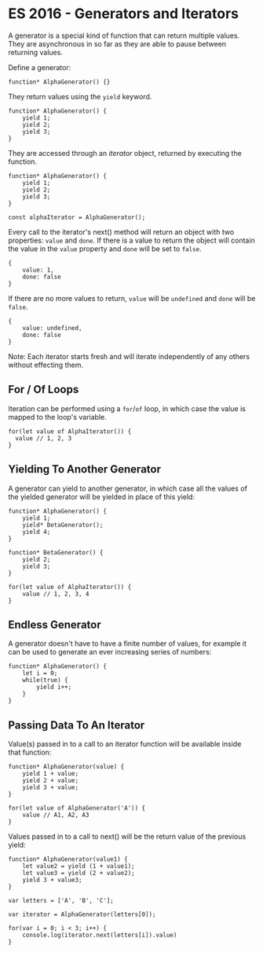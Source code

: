 # ES 2016 - Generators and Iterators

A generator is a special kind of function that can return multiple values. They are asynchronous in so far as they are able to pause between returning values.

Define a generator:

```
function* AlphaGenerator() {}
```

They return values using the `yield` keyword.

```
function* AlphaGenerator() {
    yield 1;
    yield 2;
    yield 3;
}
```

They are accessed through an _iterator_ object, returned by executing the function.

```
function* AlphaGenerator() {
    yield 1;
    yield 2;
    yield 3;
}

const alphaIterator = AlphaGenerator();
```

Every call to the iterator's next\(\) method will return an object with two properties: `value` and `done`. If there is a value to return the object will contain the value in the `value` property and `done` will be set to `false`.

```
{
    value: 1,
    done: false
}
```

If there are no more values to return, `value` will be `undefined` and `done` will be `false`.

```
{
    value: undefined,
    done: false
}
```

Note: Each iterator starts fresh and will iterate independently of any others without effecting them.

## For / Of Loops

Iteration can be performed using a `for`/`of` loop, in which case the value is mapped to the loop's variable.

```
for(let value of AlphaIterator()) {
  value // 1, 2, 3
}
```

## Yielding To Another Generator

A generator can yield to another generator, in which case all the values of the yielded generator will be yielded in place of this yield:

```
function* AlphaGenerator() {
    yield 1;
    yield* BetaGenerator();
    yield 4;
}

function* BetaGenerator() {
    yield 2;
    yield 3;
}

for(let value of AlphaIterator()) {
    value // 1, 2, 3, 4
}
```

## Endless Generator

A generator doesn't have to have a finite number of values, for example it can be used to generate an ever increasing series of numbers:

```
function* AlphaGenerator() {
    let i = 0;
    while(true) {
        yield i++;
    }
}
```

## Passing Data To An Iterator

Value\(s\) passed in to a call to an iterator function will be available inside that function:

```
function* AlphaGenerator(value) {
    yield 1 + value;
    yield 2 + value;
    yield 3 + value;
}

for(let value of AlphaGenerator('A')) {
    value // A1, A2, A3
}
```

Values passed in to a call to next\(\) will be the return value of the previous yield:

```
function* AlphaGenerator(value1) {
    let value2 = yield (1 + value1);
    let value3 = yield (2 + value2);
    yield 3 + value3;
}

var letters = ['A', 'B', 'C'];

var iterator = AlphaGenerator(letters[0]);

for(var i = 0; i < 3; i++) {
    console.log(iterator.next(letters[i]).value)
}
```



